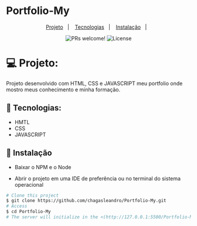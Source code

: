 # Portfolio-My
<p align="center">
  <a href="https://portfolio-my-omega.vercel.app/">Projeto</a>&nbsp;&nbsp;&nbsp;|&nbsp;&nbsp;&nbsp;
  <a href="#-tecnologias">Tecnologias</a>&nbsp;&nbsp;&nbsp;|&nbsp;&nbsp;&nbsp;
  <a href="#-instalação">Instalação</a>&nbsp;&nbsp;&nbsp;|&nbsp;&nbsp;&nbsp;
 
</p>

<p align="center">
 <img src="https://img.shields.io/static/v1?label=PRs&message=welcome&color=49AA26&labelColor=000000" alt="PRs welcome!" />

  <img alt="License" src="https://img.shields.io/static/v1?label=license&message=MIT&color=49AA26&labelColor=000000">
</p>

# 💻 Projeto:
Projeto desenvolvido com HTML, CSS e JAVASCRIPT meu portfolio onde mostro meus conhecimento e minha formação.

## 🚀 Tecnologias:
* HMTL
* CSS
* JAVASCRIPT

## 🔖 Instalação

* Baixar o NPM e o Node

* Abrir o projeto em uma IDE de preferência ou no terminal do sistema operacional
```bash
# Clone this project
$ git clone https://github.com/chagasleandro/Portfolio-My.git
# Access
$ cd Portfolio-My
# The server will initialize in the <(http://127.0.0.1:5500/Portfolio-My/index.html#hero)>



